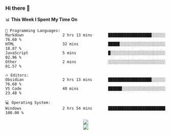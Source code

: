 ### Hi there 👋

<!--
**jmyx0225/jmyx0225** is a ✨ _special_ ✨ repository because its `README.md` (this file) appears on your GitHub profile.

Here are some ideas to get you started:

- 🔭 I’m currently working on ...
- 🌱 I’m currently learning ...
- 👯 I’m looking to collaborate on ...
- 🤔 I’m looking for help with ...
- 💬 Ask me about ...
- 📫 How to reach me: ...
- 😄 Pronouns: ...
- ⚡ Fun fact: ...
-->

<!--START_SECTION:waka-->
📊 **This Week I Spent My Time On** 

```text
💬 Programming Languages: 
Markdown                 2 hrs 13 mins       ███████████████████░░░░░░   76.60 % 
HTML                     32 mins             █████░░░░░░░░░░░░░░░░░░░░   18.87 % 
JavaScript               5 mins              █░░░░░░░░░░░░░░░░░░░░░░░░   02.96 % 
Other                    2 mins              ░░░░░░░░░░░░░░░░░░░░░░░░░   01.57 % 

🔥 Editors: 
Obsidian                 2 hrs 13 mins       ███████████████████░░░░░░   76.60 % 
VS Code                  40 mins             ██████░░░░░░░░░░░░░░░░░░░   23.40 % 

💻 Operating System: 
Windows                  2 hrs 54 mins       █████████████████████████   100.00 % 
```


<!--END_SECTION:waka-->

<div align="center"><img src="https://metrics.lecoq.io/jmyx0225?template=classic&isocalendar=1&languages=1&lines=1&base=header%2C%20activity%2C%20community%2C%20repositories%2C%20metadata&base.indepth=false&base.hireable=false&base.skip=false&isocalendar=false&isocalendar.duration=full-year&languages=false&languages.ignored=html%2Ccss&languages.limit=8&languages.threshold=0%25&languages.other=false&languages.colors=github&languages.aliases=JavaScript&languages.sections=most-used&languages.indepth=false&languages.analysis.timeout=15&languages.analysis.timeout.repositories=7.5&languages.categories=markup%2C%20programming&languages.recent.categories=markup%2C%20programming&languages.recent.load=300&languages.recent.days=14&lines=false&lines.sections=base&lines.repositories.limit=4&lines.history.limit=1&config.timezone=Asia%2FShanghai">
</div>
<div align="center"><img src="https://github-readme-stats.vercel.app/api?username=JMYX0225">
</div>
